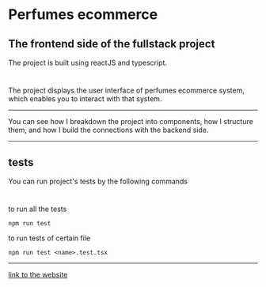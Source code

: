 # Perfumes ecommerce
## The frontend side of the fullstack project
The project is built using reactJS and typescript.
#
The project displays the user interface of perfumes ecommerce system, which enables you to interact with that system.
___
You can see how I breakdown the project into components, how I structure them, and how I build the connections with the backend side.
___
## tests
You can run project's tests by the following commands
#
to run all the tests
```
npm run test
```
to run tests of certain file
```
npm run test <name>.test.tsx
```
___
<a target="_blank" href="https://scentchan.saifchan.online">link to the website</a>
